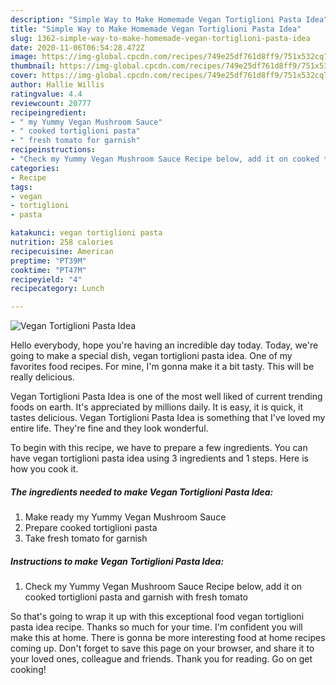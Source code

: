 ```yaml
---
description: "Simple Way to Make Homemade Vegan Tortiglioni Pasta Idea"
title: "Simple Way to Make Homemade Vegan Tortiglioni Pasta Idea"
slug: 1362-simple-way-to-make-homemade-vegan-tortiglioni-pasta-idea
date: 2020-11-06T06:54:28.472Z
image: https://img-global.cpcdn.com/recipes/749e25df761d8ff9/751x532cq70/vegan-tortiglioni-pasta-idea-recipe-main-photo.jpg
thumbnail: https://img-global.cpcdn.com/recipes/749e25df761d8ff9/751x532cq70/vegan-tortiglioni-pasta-idea-recipe-main-photo.jpg
cover: https://img-global.cpcdn.com/recipes/749e25df761d8ff9/751x532cq70/vegan-tortiglioni-pasta-idea-recipe-main-photo.jpg
author: Hallie Willis
ratingvalue: 4.4
reviewcount: 20777
recipeingredient:
- " my Yummy Vegan Mushroom Sauce"
- " cooked tortiglioni pasta"
- " fresh tomato for garnish"
recipeinstructions:
- "Check my Yummy Vegan Mushroom Sauce Recipe below, add it on cooked tortiglioni pasta and garnish with fresh tomato"
categories:
- Recipe
tags:
- vegan
- tortiglioni
- pasta

katakunci: vegan tortiglioni pasta 
nutrition: 258 calories
recipecuisine: American
preptime: "PT39M"
cooktime: "PT47M"
recipeyield: "4"
recipecategory: Lunch

---
```



![Vegan Tortiglioni Pasta Idea](https://img-global.cpcdn.com/recipes/749e25df761d8ff9/751x532cq70/vegan-tortiglioni-pasta-idea-recipe-main-photo.jpg)

Hello everybody, hope you're having an incredible day today. Today, we're going to make a special dish, vegan tortiglioni pasta idea. One of my favorites food recipes. For mine, I'm gonna make it a bit tasty. This will be really delicious.



Vegan Tortiglioni Pasta Idea is one of the most well liked of current trending foods on earth. It's appreciated by millions daily. It is easy, it is quick, it tastes delicious. Vegan Tortiglioni Pasta Idea is something that I've loved my entire life. They're fine and they look wonderful.


To begin with this recipe, we have to prepare a few ingredients. You can have vegan tortiglioni pasta idea using 3 ingredients and 1 steps. Here is how you cook it.

<!--inarticleads1-->

##### The ingredients needed to make Vegan Tortiglioni Pasta Idea:

1. Make ready  my Yummy Vegan Mushroom Sauce
1. Prepare  cooked tortiglioni pasta
1. Take  fresh tomato for garnish




<!--inarticleads2-->

##### Instructions to make Vegan Tortiglioni Pasta Idea:

1. Check my Yummy Vegan Mushroom Sauce Recipe below, add it on cooked tortiglioni pasta and garnish with fresh tomato




So that's going to wrap it up with this exceptional food vegan tortiglioni pasta idea recipe. Thanks so much for your time. I'm confident you will make this at home. There is gonna be more interesting food at home recipes coming up. Don't forget to save this page on your browser, and share it to your loved ones, colleague and friends. Thank you for reading. Go on get cooking!
